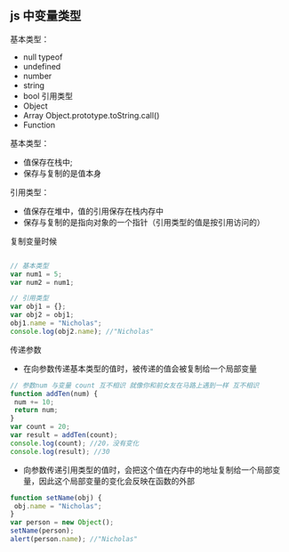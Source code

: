 ## js 中变量类型

基本类型：
- null  typeof
- undefined
- number
- string
- bool
引用类型
- Object
- Array   Object.prototype.toString.call()
- Function

基本类型：
- 值保存在栈中;
- 保存与复制的是值本身
  
引用类型：
- 值保存在堆中，值的引用保存在栈内存中
- 保存与复制的是指向对象的一个指针（引用类型的值是按引用访问的）

复制变量时候
```js

// 基本类型
var num1 = 5;
var num2 = num1;

// 引用类型
var obj1 = {};
var obj2 = obj1;
obj1.name = "Nicholas";
console.log(obj2.name); //"Nicholas"
```

传递参数
- 在向参数传递基本类型的值时，被传递的值会被复制给一个局部变量
```js
// 参数num 与变量 count 互不相识 就像你和前女友在马路上遇到一样 互不相识
function addTen(num) {
 num += 10;
 return num;
}
var count = 20;
var result = addTen(count);
console.log(count); //20，没有变化
console.log(result); //30
```
- 向参数传递引用类型的值时，会把这个值在内存中的地址复制给一个局部变量，因此这个局部变量的变化会反映在函数的外部
  
```js
function setName(obj) {
 obj.name = "Nicholas";
}
var person = new Object();
setName(person);
alert(person.name); //"Nicholas"
```